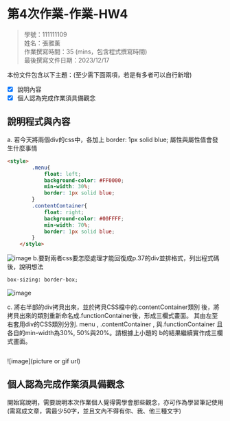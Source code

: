# 第4次作業-作業-HW4
>
>學號：111111109
><br />
>姓名：張雅薰
><br />
>作業撰寫時間：35 (mins，包含程式撰寫時間)
><br />
>最後撰寫文件日期：2023/12/17
>

本份文件包含以下主題：(至少需下面兩項，若是有多者可以自行新增)
- [x] 說明內容
- [x] 個人認為完成作業須具備觀念

## 說明程式與內容

a.  若今天將兩個div的css中，各加上  border: 1px solid blue;  屬性與屬性值會發生什麼事情
```html
<style>
        .menu{
            float: left;
            background-color: #FF0000;
            min-width: 30%;
            border: 1px solid blue;
        }
        .contentContainer{
            float: right;
            background-color: #00FFFF;
            min-width: 70%;
            border: 1px solid blue;
        }
    </style>
```
![image](螢幕擷取畫面%202023-12-17%20181431.png)
b.要對兩者css要怎麼處理才能回復成p.37的div並排格式，列出程式碼後，說明想法 
```html
box-sizing: border-box;
```

![image](螢幕擷取畫面%202023-12-11%20164415.png)

c.  將右半部的div拷貝出來，並於拷貝CSS檔中的.contentContainer類別
後，將拷貝出來的類別重新命名成.functionContainer後，形成三欄式畫面。
其由左至右套用div的CSS類別分別. menu ,  .contentContainer , 
與.functionContainer 且各自的min-width為30%, 50%與20%。請根據上小題的
b的結果繼續實作成三欄式畫面。
```html

```
![image](picture or gif url)


## 個人認為完成作業須具備觀念

開始寫說明，需要說明本次作業個人覺得需學會那些觀念，亦可作為學習筆記使用 (需寫成文章，需最少50字，並且文內不得有你、我、他三種文字)